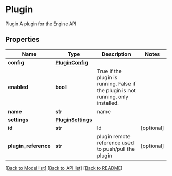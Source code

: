 # Plugin

Plugin A plugin for the Engine API

## Properties
Name | Type | Description | Notes
------------ | ------------- | ------------- | -------------
**config** | [**PluginConfig**](PluginConfig.md) |  | 
**enabled** | **bool** | True if the plugin is running. False if the plugin is not running, only installed. | 
**name** | **str** | name | 
**settings** | [**PluginSettings**](PluginSettings.md) |  | 
**id** | **str** | Id | [optional] 
**plugin_reference** | **str** | plugin remote reference used to push/pull the plugin | [optional] 

[[Back to Model list]](../README.md#documentation-for-models) [[Back to API list]](../README.md#documentation-for-api-endpoints) [[Back to README]](../README.md)


